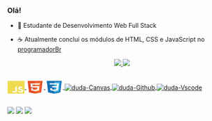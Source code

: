 ### Olá!

- 🌱 Estudante de Desenvolvimento Web Full Stack
- ☕ Atualmente conclui os módulos de HTML, CSS e JavaScript no [programadorBr](https://programadorbr.com/)

  <div align="center">
  <a href="https://github.com/dudasouz4">
  <img height="180em" src="https://github-readme-stats.vercel.app/api?username=dudasouz4&show_icons=true&theme=cobalt&include_all_commits=true&count_private=true"/>
  <img height="180em" src="https://github-readme-stats.vercel.app/api/top-langs/?username=dudasouz4&layout=compact&langs_count=7&theme=cobalt"/>
  </div>
 
 <div style="display: inline_block"><br>
  <img align="center" alt="duda-Js" height="30" width="40" src="https://raw.githubusercontent.com/devicons/devicon/master/icons/javascript/javascript-plain.svg">
 
  <img align="center" alt="duda-HTML" height="30" width="40" src="https://raw.githubusercontent.com/devicons/devicon/master/icons/html5/html5-original.svg">
  <img align="center" alt="duda-CSS" height="30" width="40" src="https://raw.githubusercontent.com/devicons/devicon/master/icons/css3/css3-original.svg">
 
  <img align="center" alt="duda-Canvas" height="30" width="40" src="https://cdn.jsdelivr.net/gh/devicons/devicon/icons/canva/canva-original.svg" />
  <img align="center" alt="duda-Github" height="30" width="40" src="https://cdn.jsdelivr.net/gh/devicons/devicon/icons/github/github-original.svg" />
  <img align="center" alt="duda-Vscode" height="30" width="40" src="https://cdn.jsdelivr.net/gh/devicons/devicon/icons/vscode/vscode-original.svg" />
 </div>
 
 ##
  
<div> 
  <a href="https://instagram.com/duda.sva_?igshid=MmIzYWVlNDQ5Yg==" target="_blank"><img src="https://img.shields.io/badge/-Instagram-%23E4405F?style=for-the-badge&logo=instagram&logoColor=white" target="_blank"></a>
  <a href = "https://mail.google.com/mail/u/0/?tab=rm&ogbl#inbox"><img src="https://img.shields.io/badge/-Gmail-%23333?style=for-the-badge&logo=gmail&logoColor=white" target="_blank"></a>
  <a href="https://www.linkedin.com/in/maria-eduarda-b38b4126a/" target="_blank"><img src="https://img.shields.io/badge/-LinkedIn-%230077B5?style=for-the-badge&logo=linkedin&logoColor=white" target="_blank"></a> 
  
</div>
